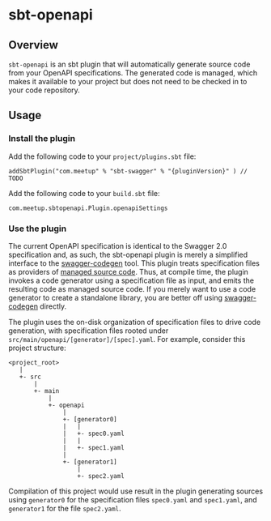 # sbt-openapi

## Overview

`sbt-openapi` is an sbt plugin that will automatically generate source code from your OpenAPI specifications.
The generated code is managed, which makes it available to your project but does not need to be checked in to your
code repository.

## Usage

### Install the plugin

Add the following code to your `project/plugins.sbt` file:

```
addSbtPlugin("com.meetup" % "sbt-swagger" % "{pluginVersion}" ) // TODO
```

Add the following code to your `build.sbt` file:

```
com.meetup.sbtopenapi.Plugin.openapiSettings
```

### Use the plugin

The current OpenAPI specification is identical to the Swagger 2.0 specification and, as such, the sbt-openapi plugin
is merely a simplified interface to the [swagger-codegen](https://github.com/swagger-api/swagger-codegen) tool.
This plugin treats specification files as providers of [managed source code](http://www.scala-sbt.org/0.13/docs/Classpaths.html#Unmanaged+vs+managed).
Thus, at compile time, the plugin invokes a code generator using a specification file as input, and emits the resulting
code as managed source code. If you merely want to use a code generator to create a standalone library, you are better
off using [swagger-codegen](https://github.com/swagger-api/swagger-codegen) directly.

The plugin uses the on-disk organization of specification files to drive code generation, with specification files
rooted under `src/main/openapi/[generator]/[spec].yaml`. For example, consider this project structure:

```
<project_root>
   |
   +- src
       |
       +- main
           |
           +- openapi
               |
               +- [generator0]
               |   |
               |   +- spec0.yaml
               |   |
               |   +- spec1.yaml
               |
               +- [generator1]
                   |
                   +- spec2.yaml
```

Compilation of this project would use result in the plugin generating sources using `generator0` for the specification
files `spec0.yaml` and `spec1.yaml`, and `generator1` for the file `spec2.yaml`.